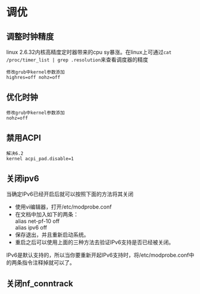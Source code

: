  调优
 ============================

## 调整时钟精度
linux 2.6.32内核高精度定时器带来的cpu sy暴涨。在linux上可通过`cat /proc/timer_list | grep .resolution`来查看调度器的精度

	修改grub中kernel参数添加
	highres=off nohz=off
## 优化时钟
	修改grub中kernel参数添加
	nohz=off
## 禁用ACPI
	解决6.2
	kernel acpi_pad.disable=1
	
## 关闭ipv6

当确定IPv6已经开启后就可以按照下面的方法将其关闭

* 使用vi编辑器，打开/etc/modprobe.conf
* 在文档中加入如下的两条：   
	alias net-pf-10 off  
	alias ipv6 off  
* 保存退出，并且重新启动系统。
* 重启之后可以使用上面的三种方法去验证IPv6支持是否已经被关闭。

IPv6是默认支持的，所以当你要重新开起IPv6支持时，将/etc/modprobe.conf中的两条指令注释掉就可以了。

## 关闭nf_conntrack

